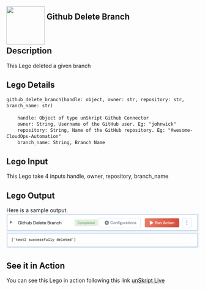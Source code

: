 [<img align="left" src="https://unskript.com/assets/favicon.png" width="100" height="100" style="padding-right: 5px">](https://unskript.com/assets/favicon.png) 
<h2>Github Delete Branch</h2>

<br>

## Description
This Lego deleted a given branch

## Lego Details

    github_delete_branch(handle: object, owner: str, repository: str, branch_name: str)

        handle: Object of type unSkript Github Connector
        owner: String, Username of the GitHub user. Eg: "johnwick"
        repository: String, Name of the GitHub repository. Eg: "Awesome-CloudOps-Automation"
        branch_name: String, Branch Name

## Lego Input
This Lego take 4 inputs handle, owner, repository, branch_name

## Lego Output
Here is a sample output.
<img src="./1.png">


## See it in Action

You can see this Lego in action following this link [unSkript Live](https://us.app.unskript.io)